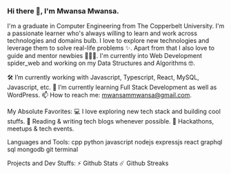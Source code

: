 ### Hi there 👋, I'm Mwansa Mwansa.

<!--
**Mwansasquared/Mwansasquared** is a ✨ _special_ ✨ repository because its `README.md` (this file) appears on your GitHub profile.

Here are some ideas to get you started:

- 🔭 I’m currently working on ...
- 🌱 I’m currently learning ...
- 👯 I’m looking to collaborate on ...
- 🤔 I’m looking for help with ...
- 💬 Ask me about ...
- 📫 How to reach me: ...
- 😄 Pronouns: ...
- ⚡ Fun fact: ...
-->
I'm a graduate in Computer Engineering from The Copperbelt University. I'm a passionate learner who's always willing to learn and work across technologies and domains bulb. I love to explore new technologies and leverage them to solve real-life problems ✨. Apart from that I also love to guide and mentor newbies 👨🏻‍💻. I'm currently into Web Development spider_web and working on my Data Structures and Algorithms 🤓.

🛠️ I’m currently working with Javascript, Typescript, React, MySQL, Javascript, etc.
🌱 I’m currently learning Full Stack Development as well as WordPress.
📫 How to reach me: mwansammwansa@gmail.com.

My Absolute Favorites:
💻 I love exploring new tech stack and building cool stuffs.
📰 Reading & writing tech blogs whenever possible.
🍕 Hackathons, meetups & tech events.

Languages and Tools:
cpp python javascript nodejs expressjs react graphql sql mongodb git terminal

Projects and Dev Stuffs:
⚡ Github Stats
☄️ Github Streaks
